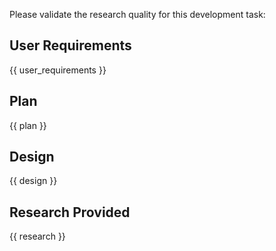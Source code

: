 Please validate the research quality for this development task:

## User Requirements

{{ user_requirements }}

## Plan

{{ plan }}

## Design

{{ design }}

## Research Provided

{{ research }}
